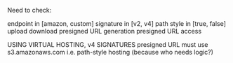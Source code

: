 Need to check:

endpoint in [amazon, custom]
signature in [v2, v4]
path style in [true, false]
    upload
    download
    presigned URL generation
    presigned URL access


USING VIRTUAL HOSTING, v4 SIGNATURES
    presigned URL must use s3.amazonaws.com i.e. path-style hosting (because who needs logic?)